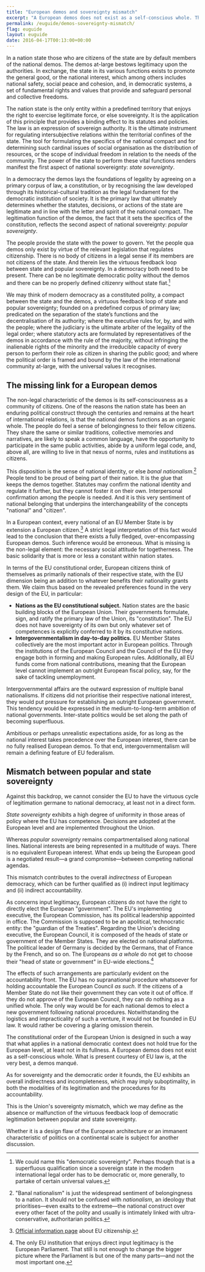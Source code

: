 ```yaml
---
title: "European demos and sovereignty mismatch"
excerpt: "A European demos does not exist as a self-conscious whole. The EU exhibits an indirectness in its legitimacy and accountability."
permalink: /euguide/demos-sovereignty-mismatch/
flag: euguide
layout: euguide
date: 2016-04-17T00:13:00+00:00
---
```

In a nation state those who are citizens of the state are by default members of the national demos. The demos at-large bestows legitimacy upon the authorities. In exchange, the state in its various functions exists to promote the general good, or the national interest, which among others includes national safety, social peace and cohesion, and, in democratic systems, a set of fundamental rights and values that provide and safeguard personal and collective freedoms.

The nation state is the only entity within a predefined territory that enjoys the right to exercise legitimate force, or else sovereignty. It is the application of this principle that provides a binding effect to its statutes and policies. The law is an expression of sovereign authority. It is the ultimate instrument for regulating intersubjective relations within the territorial confines of the state. The tool for formulating the specifics of the national compact and for determining such cardinal issues of social organisation as the distribution of resources, or the scope of individual freedom in relation to the needs of the community. The power of the state to perform these vital functions renders manifest the first aspect of national sovereignty: *state sovereignty*.

In a democracy the demos lays the foundations of legality by agreeing on a primary corpus of law, a constitution, or by recognising the law developed through its historical-cultural tradition as the legal fundament for the democratic institution of society. It is the primary law that ultimately determines whether the statutes, decisions, or actions of the state are legitimate and in line with the letter and spirit of the national compact. The legitimation function of the demos, the fact that it sets the specifics of the constitution, reflects the second aspect of national sovereignty: *popular sovereignty*.

The people provide the state with the power to govern. Yet the people qua demos only exist by virtue of the relevant legislation that regulates citizenship. There is no body of citizens in a legal sense if its members are not citizens of the state. And therein lies the virtuous feedback loop between state and popular sovereignty. In a democracy both need to be present. There can be no legitimate democratic polity without the demos and there can be no properly defined citizenry without state fiat.[^DemocraticSovereigntyNote]

We may think of modern democracy as a constituted polity, a compact between the state and the demos, a virtuous feedback loop of state and popular sovereignty; founded on a predefined corpus of primary law; predicated on the separation of the state’s functions and the decentralisation of its authority; where the executive rules for, by, and with the people; where the judiciary is the ultimate arbiter of the legality of the legal order; where statutory acts are formulated by representatives of the demos in accordance with the rule of the majority, without infringing the inalienable rights of the minority and the irreducible capacity of every person to perform their role as citizen in sharing the public good; and where the political order is framed and bound by the law of the international community at-large, with the universal values it recognises.

## The missing link for a European demos

The non-legal characteristic of the demos is its self-consciousness as a community of citizens. One of the reasons the nation state has been an enduring political construct through the centuries and remains at the heart of international relations, is that the national demos functions as an organic whole. The people do feel a sense of belongingness to their fellow citizens. They share the same or similar traditions, collective memories and narratives, are likely to speak a common language, have the opportunity to participate in the same public activities, abide by a uniform legal code, and, above all, are willing to live in that nexus of norms, rules and institutions as citizens.

This disposition is the sense of national identity, or else *banal nationalism*.[^BanalNationalismNote] People tend to be proud of being part of their nation. It is the glue that keeps the demos together. Statutes may confirm the national identity and regulate it further, but they cannot foster it on their own. Interpersonal confirmation among the people is needed. And it is this very sentiment of national belonging that underpins the interchangeability of the concepts "national" and "citizen".

In a European context, every national of an EU Member State is by extension a European citizen.[^EuropeanCitizenshipLegal] A strict legal interpretation of this fact would lead to the conclusion that there exists a fully fledged, over-encompassing European demos. Such inference would be erroneous. What is missing is the non-legal element: the necessary social attitude for togetherness. The basic solidarity that is more or less a constant within nation states.

In terms of the EU constitutional order, European citizens think of themselves as primarily nationals of their respective state, with the EU dimension being an addition to whatever benefits their nationality grants them. We claim thus based on the revealed preferences found in the very design of the EU, in particular:

- **Nations as the EU constitutional subject.** Nation states are the basic building blocks of the European Union. Their governments formulate, sign, and ratify the primary law of the Union, its "constitution". The EU does not have sovereignty of its own but only whatever set of competences is explicitly conferred to it by its constitutive nations.
- **Intergovernmentalism in day-to-day politics.** EU Member States collectively are the most important actor in European politics. Through the institutions of the European Council and the Council of the EU they engage both in forming and making European rules. Additionally, all EU funds come from national contributions, meaning that the European level cannot implement an outright European fiscal policy, say, for the sake of tackling unemployment.

Intergovernmental affairs are the outward expression of multiple banal nationalisms. If citizens did not prioritise their respective national interest, they would put pressure for establishing an outright European government. This tendency would be expressed in the medium-to-long-term ambition of national governments. Inter-state politics would be set along the path of becoming superfluous.

Ambitious or perhaps unrealistic expectations aside, for as long as the national interest takes precedence over the European interest, there can be no fully realised European demos. To that end, intergovernmentalism will remain a defining feature of EU federalism.

## Mismatch between popular and state sovereignty

Against this backdrop, we cannot consider the EU to have the virtuous cycle of legitimation germane to national democracy, at least not in a direct form.

*State sovereignty* exhibits a high degree of uniformity in those areas of policy where the EU has competence. Decisions are adopted at the European level and are implemented throughout the Union.

Whereas *popular sovereignty* remains compartmentalised along national lines. National interests are being represented in a multitude of ways. There is no equivalent European interest. What ends up being the European good is a negotiated result—a grand compromise—between competing national agendas.

This mismatch contributes to the overall *indirectness* of European democracy, which can be further qualified as (i) indirect input legitimacy and (ii) indirect accountability.

As concerns input legitimacy, European citizens do not have the right to directly elect the European "government". The EU's implementing executive, the European Commission, has its political leadership appointed in office. The Commission is supposed to be an apolitical, technocratic entity: the "guardian of the Treaties". Regarding the Union's deciding executive, the European Council, it is composed of the heads of state or government of the Member States. They are elected on national platforms. The political leader of Germany is decided by the Germans, that of France by the French, and so on. The Europeans *as a whole* do not get to choose their "head of state or government" in EU-wide elections.[^EPDirectInputLegitimacy]

The effects of such arrangements are particularly evident on the accountability front. The EU has no supranational procedure whatsoever for holding accountable the European Council *as such*. If the citizens of a Member State do not like their government they can vote it out of office. If they do not approve of the European Council, they can do nothing as a unified whole. The only way would be for each national demos to elect a new government following national procedures. Notwithstanding the logistics and impracticality of such a venture, it would not be founded in EU law. It would rather be covering a glaring omission therein.

The constitutional order of the European Union is designed in such a way that what applies in a national democratic context does not hold true for the European level, at least not in its fullness. A European demos does not exist as a self-conscious whole. What is present courtesy of EU law is, at the very best, a demos manqué.

As for sovereignty and the democratic order it founds, the EU exhibits an overall indirectness and incompleteness, which may imply suboptimality, in both the modalities of its legitimation and the procedures for its accountability.

This is the Union's sovereignty mismatch, which we may define as the absence or malfunction of the virtuous feedback loop of democratic legitimation between popular and state sovereignty.

Whether it is a design flaw of the European architecture or an immanent characteristic of politics on a continental scale is subject for another discussion.

[^DemocraticSovereigntyNote]: We could name this "democratic sovereignty". Perhaps though that is a superfluous qualification since a sovereign state in the modern international legal order has to be democratic or, more generally, to partake of certain universal values.

[^BanalNationalismNote]: "Banal nationalism" is just the widespread sentiment of belongingness to a nation. It should not be confused with *nationalism*, an ideology that prioritises—even exalts to the extreme—the national construct over every other facet of the polity and usually is intimately linked with ultra-conservative, authoritarian politics.

[^EPDirectInputLegitimacy]: The only EU institution that enjoys direct input legitimacy is the European Parliament. That still is not enough to change the bigger picture where the Parliament is but one of the many parts—and not the most important one.

[^EuropeanCitizenshipLegal]: [Official information page](http://ec.europa.eu/justice/citizen/) about EU citizenship.
